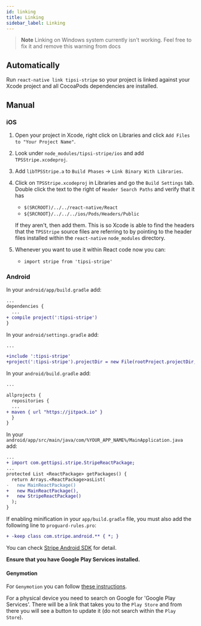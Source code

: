 ```yaml
---
id: linking
title: Linking
sidebar_label: Linking
---
```


> **Note** Linking on Windows system currently isn't working. Feel free to fix it and remove this warning from docs

## Automatically

Run `react-native link tipsi-stripe` so your project is linked against your Xcode project and all CocoaPods dependencies are installed.

## Manual

### iOS

1. Open your project in Xcode, right click on Libraries and click `Add Files to "Your Project Name"`.
2. Look under `node_modules/tipsi-stripe/ios` and add `TPSStripe.xcodeproj`.
3. Add `libTPSStripe.a` to `Build Phases` → `Link Binary With Libraries`.
4. Click on `TPSStripe.xcodeproj` in Libraries and go the `Build Settings` tab.  
   Double click the text to the right of `Header Search Paths` and verify that it has
   * `$(SRCROOT)/../../react-native/React`
   * `${SRCROOT}/../../../ios/Pods/Headers/Public`

   If they aren't, then add them. This is so Xcode is able to find the headers that the `TPSStripe` source files are referring to by pointing to the header files installed within the `react-native` `node_modules` directory.
5. Whenever you want to use it within React code now you can:
   * `import stripe from 'tipsi-stripe'`

### Android

In your `android/app/build.gradle` add:

```diff
...
dependencies {
  ...
+ compile project(':tipsi-stripe')
}
```

In your `android/settings.gradle` add:

```diff
...

+include ':tipsi-stripe'
+project(':tipsi-stripe').projectDir = new File(rootProject.projectDir, '../node_modules/tipsi-stripe/android')
```

In your `android/build.gradle` add:

```diff
...

allprojects {
  repositories {
  ...
+ maven { url "https://jitpack.io" }
  }
}
```

In your `android/app/src/main/java/com/%YOUR_APP_NAME%/MainApplication.java` add:

```diff
...
+ import com.gettipsi.stripe.StripeReactPackage;
...
protected List <ReactPackage> getPackages() {
  return Arrays.<ReactPackage>asList(
-   new MainReactPackage()
+   new MainReactPackage(),
+   new StripeReactPackage()
  );
}
```

If enabling minification in your `app/build.gradle` file, you must also add the following line to `proguard-rules.pro`:
```diff
+ -keep class com.stripe.android.** { *; }
```
You can check [Stripe Android SDK](https://github.com/stripe/stripe-android#installation) for detail.

**Ensure that you have Google Play Services installed.**

#### Genymotion

For `Genymotion` you can follow [these instructions](http://stackoverflow.com/questions/20121883/how-to-install-google-play-services-in-a-genymotion-vm-with-no-drag-and-drop-su/20137324#20137324).

For a physical device you need to search on Google for 'Google Play Services'. There will be a link that takes you to the `Play Store` and from there you will see a button to update it \(do not search within the `Play Store`\).
